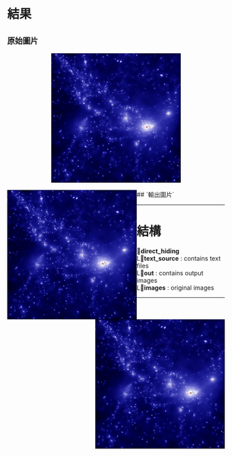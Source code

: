 # 結果
## `原始圖片`
<p align="center">
  <img src="/direct_hiding/images/image.jpg" width="300" alt="original image">
</p>
## `輸出圖片`
<img align="left" src="/direct_hiding/out/out_0.bmp" width="300">  
<img align="right" src="/direct_hiding/out/out_1.bmp" width="300">  

---

# 結構
:file_folder:**direct_hiding**  
  L:file_folder:**text_source** : contains text files  
  L:file_folder:**out** : contains output images  
  L:file_folder:**images** : original images  

---

#
